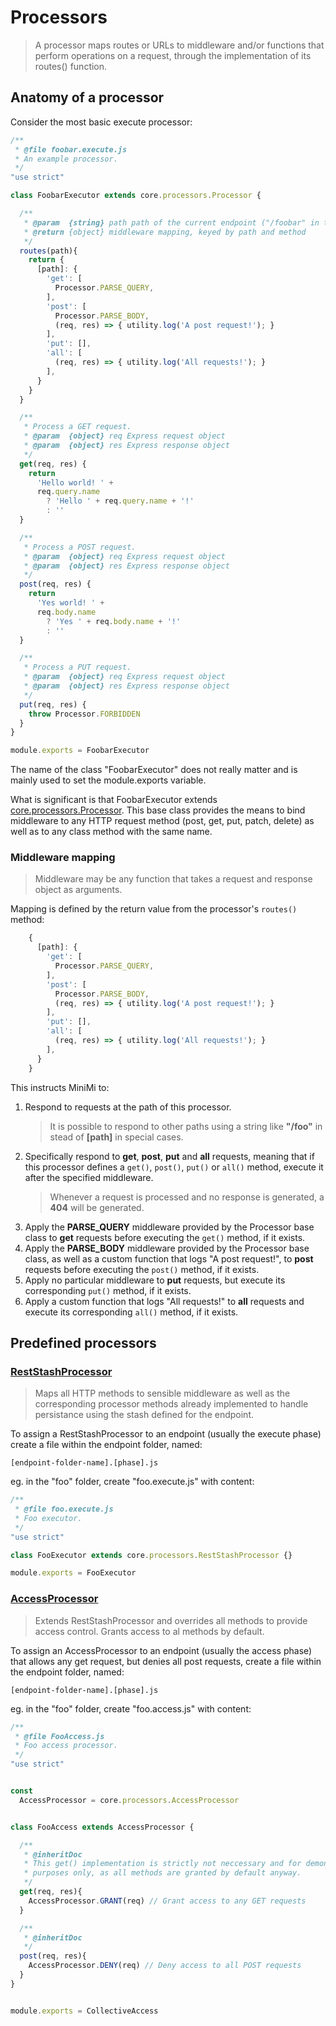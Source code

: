 
# Processors

> A processor maps routes or URLs to middleware and/or functions that perform
operations on a request, through the implementation of its routes() function.


## Anatomy of a processor

Consider the most basic execute processor:

```js
/**
 * @file foobar.execute.js
 * An example processor.
 */
"use strict"

class FoobarExecutor extends core.processors.Processor {

  /**
   * @param  {string} path path of the current endpoint ("/foobar" in this case).
   * @return {object} middleware mapping, keyed by path and method
   */
  routes(path){
    return {
      [path]: {
        'get': [
          Processor.PARSE_QUERY,
        ],
        'post': [
          Processor.PARSE_BODY,
          (req, res) => { utility.log('A post request!'); }
        ],
        'put': [],
        'all': [
          (req, res) => { utility.log('All requests!'); }
        ],
      }
    }
  }

  /**
   * Process a GET request.
   * @param  {object} req Express request object
   * @param  {object} res Express response object
   */
  get(req, res) {
    return
      'Hello world! ' +
      req.query.name
        ? 'Hello ' + req.query.name + '!'
        : ''
  }

  /**
   * Process a POST request.
   * @param  {object} req Express request object
   * @param  {object} res Express response object
   */
  post(req, res) {
    return
      'Yes world! ' +
      req.body.name
        ? 'Yes ' + req.body.name + '!'
        : ''
  }

  /**
   * Process a PUT request.
   * @param  {object} req Express request object
   * @param  {object} res Express response object
   */
  put(req, res) {
    throw Processor.FORBIDDEN
  }
}

module.exports = FoobarExecutor
```

The name of the class "FoobarExecutor" does not really matter and is mainly used
to set the module.exports variable.

What is significant is that FoobarExecutor extends
[core.processors.Processor](../base/processors/Processor.js). This base class
provides the means to bind middleware to any HTTP request method (post, get,
put, patch, delete) as well as to any class method with the same name.

### Middleware mapping

>  Middleware may be any function that takes a request and response object as arguments.

Mapping is defined by the return value from the processor's `routes()` method:
```js
    {
      [path]: {
        'get': [
          Processor.PARSE_QUERY,
        ],
        'post': [
          Processor.PARSE_BODY,
          (req, res) => { utility.log('A post request!'); }
        ],
        'put': [],
        'all': [
          (req, res) => { utility.log('All requests!'); }
        ],
      }
    }
```
This instructs MiniMi to:
1. Respond to requests at the path of this processor.
   > It is possible to respond to other paths using a string like **"/foo"** in
   stead of **[path]** in special cases.
1. Specifically respond to **get**, **post**, **put** and **all** requests,
   meaning that if this processor defines a `get()`, `post()`, `put()` or
   `all()` method, execute it after the specified middleware.
   >Whenever a request is processed and no response is generated, a **404** will
   be generated.
1. Apply the **PARSE_QUERY** middleware provided by the Processor base class to
   **get** requests before executing the `get()` method, if it exists.
1. Apply the **PARSE_BODY** middleware provided by the Processor base class, as
   well as a custom function that logs "A post request!", to **post**
   requests before executing the `post()` method, if it exists.
1. Apply no particular middleware to **put** requests, but execute its
   corresponding `put()` method, if it exists.
1. Apply a custom function that logs "All requests!" to **all** requests and
   execute its corresponding `all()` method, if it exists.

## Predefined processors


### [RestStashProcessor](../base/processors/RestStashProcessor.js)

> Maps all HTTP methods to sensible middleware as well as the corresponding
processor methods already implemented to handle persistance using the stash
defined for the endpoint.

To assign a RestStashProcessor to an endpoint (usually the execute phase) create a
file within the endpoint folder, named:

```[endpoint-folder-name].[phase].js```

eg. in the "foo" folder, create "foo.execute.js" with content:

```js
/**
 * @file foo.execute.js
 * Foo executor.
 */
"use strict"

class FooExecutor extends core.processors.RestStashProcessor {}

module.exports = FooExecutor
```

### [AccessProcessor](../base/processors/AccessProcessor.js)

> Extends RestStashProcessor and overrides all methods to provide access control.
Grants access to al methods by default.

To assign an AccessProcessor to an endpoint (usually the access phase) that
allows any get request, but denies all post requests, create a file within the
endpoint folder, named:

```[endpoint-folder-name].[phase].js```

eg. in the "foo" folder, create "foo.access.js" with content:

```js
/**
 * @file FooAccess.js
 * Foo access processor.
 */
"use strict"


const
  AccessProcessor = core.processors.AccessProcessor


class FooAccess extends AccessProcessor {

  /**
   * @inheritDoc
   * This get() implementation is strictly not neccessary and for demonstration
   * purposes only, as all methods are granted by default anyway.
   */
  get(req, res){
    AccessProcessor.GRANT(req) // Grant access to any GET requests
  }

  /**
   * @inheritDoc
   */
  post(req, res){
    AccessProcessor.DENY(req) // Deny access to all POST requests
  }
}


module.exports = CollectiveAccess